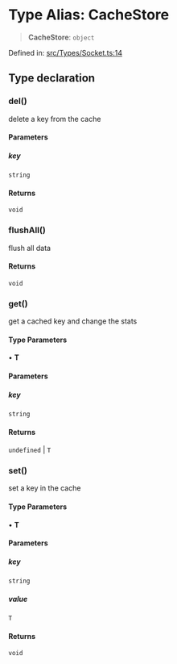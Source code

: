 # Type Alias: CacheStore

> **CacheStore**: `object`

Defined in: [src/Types/Socket.ts:14](https://github.com/Fokusdotid/bail/blob/3bcafd64e13ba51a595ace0ee7bd2c9c52ab1814/src/Types/Socket.ts#L14)

## Type declaration

### del()

delete a key from the cache

#### Parameters

##### key

`string`

#### Returns

`void`

### flushAll()

flush all data

#### Returns

`void`

### get()

get a cached key and change the stats

#### Type Parameters

• **T**

#### Parameters

##### key

`string`

#### Returns

`undefined` \| `T`

### set()

set a key in the cache

#### Type Parameters

• **T**

#### Parameters

##### key

`string`

##### value

`T`

#### Returns

`void`
